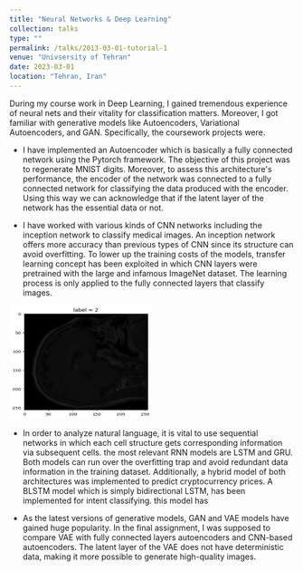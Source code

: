 ```yaml
---
title: "Neural Networks & Deep Learning"
collection: talks
type: ""
permalink: /talks/2013-03-01-tutorial-1
venue: "Univsersity of Tehran"
date: 2023-03-01
location: "Tehran, Iran"
---
```


During my course work in Deep Learning, I gained tremendous experience of neural nets and their vitality for classification matters. Moreover, I got familiar with generative models like Autoencoders, Variational Autoencoders, and GAN. Specifically, the coursework projects were.
  





* I have implemented an Autoencoder which is basically a fully connected network using the Pytorch framework. The objective of this project was to regenerate MNIST digits. Moreover, to assess this architecture's performance, the encoder of the network was connected to a fully connected network for classifying the data produced with the encoder. Using this way we can acknowledge that if the latent layer of the network has the essential data or not.

* I have worked with various kinds of CNN networks including the inception network to classify medical images. An inception network offers more accuracy than previous types of CNN since its structure can avoid overfitting. To lower up the training costs of the models, transfer learning concept has been exploited in which CNN layers were pretrained with the large and infamous ImageNet dataset. The learning process is only applied to the fully connected layers that classify images. 

<div align="left">
  <img src="../images/photo.jpg" alt="drone" width="250" height="200"/>
</div>

<!-- <div align="r"> -->
  <!-- <img src="../images/reults.jpg" alt="drone" width="350" height="300"/> -->
<!-- </div> -->

<!-- <img src="../images/photo.jpg" alt="CAD render of this patent" width="350" height="300" align="left"> -->

<!-- <img src="../images/reults.jpg" alt="CAD render of this patent" width="300" height="200" align="right"> -->

* In order to analyze natural language, it is vital to use sequential networks in which each cell structure gets corresponding information via subsequent cells. the most relevant RNN models are LSTM and GRU. Both models can run over the overfitting trap and avoid redundant data information in the training dataset. Additionally, a hybrid model of both architectures was implemented to predict cryptocurrency prices. A BLSTM model which is simply bidirectional LSTM, has been implemented for intent classifying. this model has 

<!-- <img src="../images/intent.jpg" alt="CAD render of this patent" width="350" height="300" align="left">

the results on a sample test data:x 

<img src="../images/intent_1.jpg" alt="CAD render of this patent" width="350" height="300" align="left">
<img src="../images/intent_2.jpg" alt="CAD render of this patent" width="350" height="300" align="right"> -->


* As the latest versions of generative models, GAN and VAE models have gained huge popularity. In the final assignment, I was supposed to compare VAE with fully connected layers autoencoders and CNN-based autoencoders. The latent layer of the VAE does not have deterministic data, making it more possible to generate high-quality images.